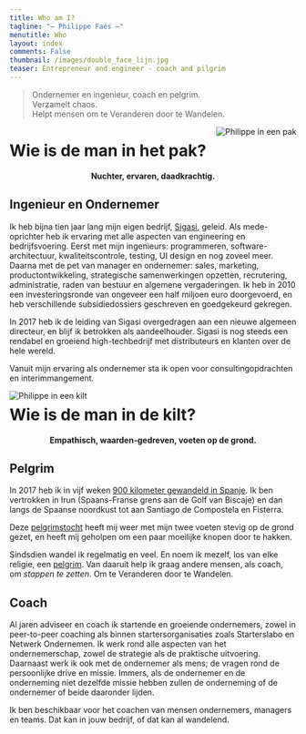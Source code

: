 ```yaml
---
title: Who am I?
tagline: "— Philippe Faes —"
menutitle: Who
layout: index
comments: False
thumbnail: /images/double_face_lijn.jpg
teaser: Entrepreneur and engineer - coach and pilgrim 
---
```


> Ondernemer en ingenieur, coach en pelgrim. <br/> 
> Verzamelt chaos. <br/>
> Helpt mensen om te Veranderen door te Wandelen.

<!--
Entrepreneur, coach en pelgrim. Collects chaos. 
Helps people take steps to make changes.
-->

<div class="hover_image">
	<img src="/images/suit_prop.jpg" class="img-bottom" style="float:right" alt="Philippe in een pak" >
	<img src="/images/double_body_prop.jpg" class="img-top" style="float:right">
</div>

# Wie is de man in het pak?

<p style="text-align: center;font-weight: bold;">Nuchter, ervaren, daadkrachtig.</p>

## Ingenieur en Ondernemer

Ik heb bijna tien jaar lang mijn eigen bedrijf, [Sigasi](http://www.sigasi.com), geleid. Als mede-oprichter heb ik ervaring met alle aspecten van engineering en bedrijfsvoering. Eerst met mijn ingenieurs: programmeren, software-architectuur, kwaliteitscontrole, testing, UI design en nog zoveel meer. Daarna met de pet van manager en ondernemer: sales, marketing, productontwikkeling, strategische samenwerkingen opzetten, recrutering, administratie, raden van bestuur en algemene vergaderingen. Ik heb in 2010 een investeringsronde van ongeveer een half miljoen euro doorgevoerd, en heb verschillende subsidiedossiers geschreven en goedgekeurd gekregen.

In 2017 heb ik de leiding van Sigasi overgedragen aan een nieuwe algemeen directeur, en blijf ik betrokken als aandeelhouder. Sigasi is nog steeds een rendabel en groeiend high-techbedrijf met distributeurs en klanten over de hele wereld.

Vanuit mijn ervaring als ondernemer sta ik open voor consultingopdrachten en interimmangement.

<!-- TODO endorsements -->



<div class="hover_image">
	<img src="/images/kilt_prop.jpg" class="img-bottom" style="float:left" alt="Philippe in een kilt" >
	<img src="/images/double_body_prop.jpg" style="float:left" class="img-top" >
</div>

# Wie is de man in de kilt?

<p style="text-align: center;font-weight: bold;">Empathisch, waarden-gedreven, voeten op de grond.</p>

## Pelgrim

In 2017 heb ik in vijf weken [900 kilometer gewandeld in Spanje](/c/pelgrim.html). Ik ben vertrokken in Irun (Spaans-Franse grens aan de Golf van Biscaje) en dan langs de Spaanse noordkust tot aan Santiago de Compostela en Fisterra.


Deze [pelgrimstocht](/c/wat_is_een_pelgrim.html) heeft mij weer met mijn twee voeten stevig op de grond gezet, en heeft mij geholpen om een paar moeilijke knopen door te hakken.

Sindsdien wandel ik regelmatig en veel. En noem ik mezelf, los van elke religie, een [pelgrim](/c/a/wat_is_een_pelgrim.html). Van daaruit help ik graag andere mensen, als coach, om *stappen te zetten*. Om te Veranderen door te Wandelen. 


## Coach

Al jaren adviseer en coach ik startende en groeiende ondernemers, zowel in peer-to-peer coaching als binnen startersorganisaties zoals Starterslabo en Netwerk Ondernemen. Ik werk rond alle aspecten van het ondernemerschap, zowel de strategie als de praktische uitvoering. Daarnaast werk ik ook met de ondernemer als mens; de vragen rond de persoonlijke drive en missie. Immers, als de ondernemer en de onderneming niet dezelfde missie hebben zullen de onderneming of de ondernemer of beide daaronder lijden.

Ik ben beschikbaar voor het coachen van mensen ondernemers, managers en teams. Dat kan in jouw bedrijf, of dat kan al wandelend.

<!--
# Opleidingen
Naast mijn formele opleiding als burgerlijk ingenieur, heb ik verschillende opleidingen en trajecten gevolgd rond leiderschap en zelfontwikkeling:

* Doctor in de Ingenieurswetenschappen, Computerwetenschappen, 2008, [UGent](https://www.ugent.be/ea)
* Postgraduaat Inspirerend Coachen, 2016 — 2019, [Arteveldehogeschool](https://www.arteveldehogeschool.be/opleidingen/postgraduaat/inspirerend-coachen)
* Master Class Wandercoaching, Oktober 2018, [wanderwood] / [yourcoach]
* Kindertalentenfluisteraar, 2017 ([meer info](https://www.kindertalentenfluisteraar.com/))
* Crucial Conversations, Mei 2017, [Vitalsmarts Benelux](https://www.vitalsmarts.nl)
* Verschillende opleidingen Enneagram persoonlijkheidstypering, 2013 — heden, [improve]
* NLP Practitioner, 2014, [TweeVoorTwaalf](https://improve.be/)
* Innovation Management, 2008, [vlerick]
* Uitwisselingsprogramma, 1996 — 1997, Madison High School, Portland, Oregon, USA
* Attest jeugdanimator, attest hoofdanimator, 1994 — 1995
-->


<style type="text/css">
    .hover_image {
        style=position:absolute;
		right:0;
		top:0;
    }
    .hover_image .img-top {
        display: none;
    }
    .hover_image:hover .img-top {
        display: inline;
    }
    .hover_image .img-bottom {
        display: inline;
    }
    .hover_image:hover .img-bottom {
        display: none;
    }
</style>
